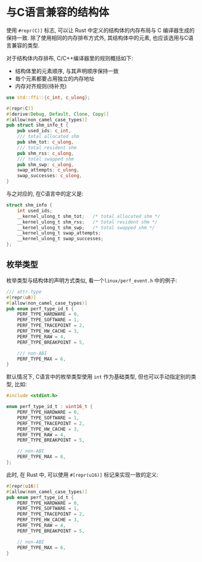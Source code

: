 
# 与C语言兼容的结构体

使用 `#repr(C)]` 标志, 可以让 Rust 中定义的结构体的内存布局与 C 编译器生成的保持一致.
除了使用相同的内存排布方式外, 其结构体中的元素, 也应该选用与C语言兼容的类型.

对于结构体内存排布, C/C++编译器里的规则概括如下:
- 结构体里的元素顺序, 与其声明顺序保持一致
- 毎个元素都要占用独立的内存地址
- 内存对齐规则(待补充)

```rust
use std::ffi::{c_int, c_ulong};

#[repr(C)]
#[derive(Debug, Default, Clone, Copy)]
#[allow(non_camel_case_types)]
pub struct shm_info_t {
    pub used_ids: c_int,
    /// total allocated shm
    pub shm_tot: c_ulong,
    /// total resident shm
    pub shm_rss: c_ulong,
    /// total swapped shm
    pub shm_swp: c_ulong,
    swap_attempts: c_ulong,
    swap_successes: c_ulong,
}
```

与之对应的, 在C语言中的定义是:
```C
struct shm_info {
	int used_ids;
	__kernel_ulong_t shm_tot;	/* total allocated shm */
	__kernel_ulong_t shm_rss;	/* total resident shm */
	__kernel_ulong_t shm_swp;	/* total swapped shm */
	__kernel_ulong_t swap_attempts;
	__kernel_ulong_t swap_successes;
};
```

## 枚举类型
枚举类型与结构体的声明方式类似, 看一个`linux/perf_event.h` 中的例子:

```rust
/// attr.type
#[repr(u8)]
#[allow(non_camel_case_types)]
pub enum perf_type_id_t {
    PERF_TYPE_HARDWARE = 0,
    PERF_TYPE_SOFTWARE = 1,
    PERF_TYPE_TRACEPOINT = 2,
    PERF_TYPE_HW_CACHE = 3,
    PERF_TYPE_RAW = 4,
    PERF_TYPE_BREAKPOINT = 5,

    /// non-ABI
    PERF_TYPE_MAX = 6,
}
```

默认情况下, C语言中的枚举类型使用 `int` 作为基础类型, 但也可以手动指定别的类型, 比如:
```C
#include <stdint.h>

enum perf_type_id_t : uint16_t {
    PERF_TYPE_HARDWARE = 0,
    PERF_TYPE_SOFTWARE = 1,
    PERF_TYPE_TRACEPOINT = 2,
    PERF_TYPE_HW_CACHE = 3,
    PERF_TYPE_RAW = 4,
    PERF_TYPE_BREAKPOINT = 5,

    // non-ABI
    PERF_TYPE_MAX = 6,
};
```

此时, 在 Rust 中, 可以使用 `#[repr(u16)]` 标记来实现一致的定义:
```rust
#[repr(u16)]
#[allow(non_camel_case_types)]
pub enum perf_type_id_t {
    PERF_TYPE_HARDWARE = 0,
    PERF_TYPE_SOFTWARE = 1,
    PERF_TYPE_TRACEPOINT = 2,
    PERF_TYPE_HW_CACHE = 3,
    PERF_TYPE_RAW = 4,
    PERF_TYPE_BREAKPOINT = 5,

    // non-ABI
    PERF_TYPE_MAX = 6,
}
```